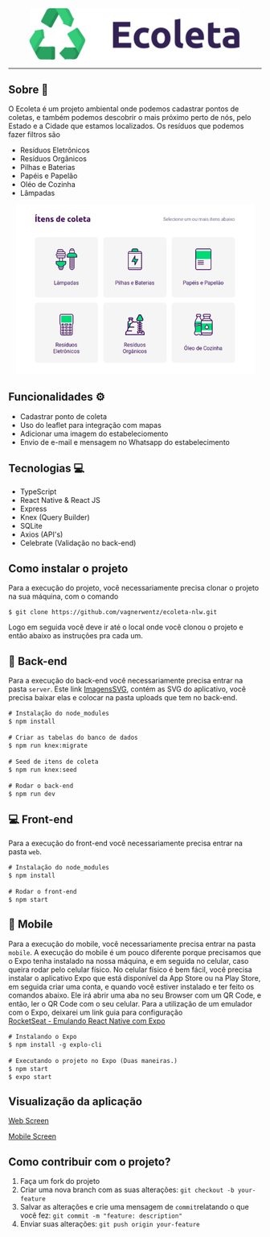<div align=center>
  <img src="https://github.com/vagnerwentz/ecoleta-nlw/blob/master/web/src/assets/logo.svg" width=420 alt="Ecoleta" />
</div>

----

## Sobre :satellite:
O Ecoleta é um projeto ambiental onde podemos cadastrar pontos de coletas, e também podemos descobrir o mais próximo
perto de nós, pelo Estado e a Cidade que estamos localizados. Os resíduos que podemos fazer filtros são

* Resíduos Eletrônicos
* Resíduos Orgânicos
* Pilhas e Baterias
* Papéis e Papelão
* Oléo de Cozinha
* Lâmpadas

<div align=center>
  <img src="https://github.com/vagnerwentz/ecoleta-nlw/blob/master/.github/items.png" alt="Items" width=475/>
</div>

## Funcionalidades :gear:
* Cadastrar ponto de coleta
* Uso do leaflet para integração com mapas
* Adicionar uma imagem do estabeleciomento
* Envio de e-mail e mensagem no Whatsapp do estabelecimento

## Tecnologias :computer:
* TypeScript
* React Native & React JS
* Express
* Knex (Query Builder)
* SQLite
* Axios (API's)
* Celebrate (Validação no back-end)

## Como instalar o projeto
Para a execução do projeto, você necessariamente precisa clonar o projeto na sua máquina, com o comando
```
$ git clone https://github.com/vagnerwentz/ecoleta-nlw.git
```
Logo em seguida você deve ir até o local onde você clonou o projeto e então abaixo as instruções pra cada um.

## :wrench: Back-end
Para a execução do back-end você necessariamente precisa entrar na pasta `server`.
Este link [ImagensSVG](https://gofile.io/d/zhFv6T), contém as SVG do aplicativo, você precisa baixar elas e colocar
na pasta uploads que tem no back-end.
```
# Instalação do node_modules
$ npm install

# Criar as tabelas do banco de dados
$ npm run knex:migrate

# Seed de itens de coleta
$ npm run knex:seed

# Rodar o back-end
$ npm run dev
```

## :computer: Front-end
Para a execução do front-end você necessariamente precisa entrar na pasta `web`.
```
# Instalação do node_modules
$ npm install

# Rodar o front-end
$ npm start
```

## :iphone: Mobile
Para a execução do mobile, você necessariamente precisa entrar na pasta `mobile`. A execução do mobile é um pouco diferente
porque precisamos que o Expo tenha instalado na nossa máquina, e em seguida no celular, caso queira rodar pelo celular físico.
No celular físico é bem fácil, você precisa instalar o aplicativo Expo que está disponível da App Store ou na Play Store, em seguida
criar uma conta, e quando você estiver instalado e ter feito os comandos abaixo. Ele irá abrir uma aba no seu Browser com um QR Code,
e então, ler o QR Code com o seu celular.
Para a utilização de um emulador com o Expo, deixarei um link guia para configuração </br>
[RocketSeat - Emulando React Native com Expo](https://www.youtube.com/watch?v=eSjFDWYkdxM&vl=en)

```
# Instalando o Expo
$ npm install -g explo-cli

# Executando o projeto no Expo (Duas maneiras.)
$ npm start
$ expo start
```
## Visualização da aplicação
[Web Screen](https://www.youtube.com/watch?v=2Qeve4oMyGc)

[Mobile Screen](https://www.youtube.com/watch?v=JcGc2KP3Nbk)

## Como contribuir com o projeto?
1. Faça um fork do projeto
2. Criar uma nova branch com as suas alterações: `git checkout -b your-feature`
3. Salvar as alterações e crie uma mensagem de `commit`relatando o que você fez: `git commit -m "feature: description"`
4. Enviar suas alterações: `git push origin your-feature`
